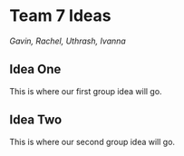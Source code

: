 # Team 7 Ideas
*Gavin, Rachel, Uthrash, Ivanna*

## Idea One
This is where our first group idea will go.

## Idea Two
This is where our second group idea will go.
